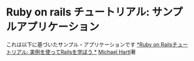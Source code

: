 # Ruby on rails チュートリアル: サンプルアプリケーション

これは以下に基づいたサンプル・アプリケーションです
[*Ruby on Railsチュートリアル:
実例を使ってRailsを学ぼう *](http://railstutorial.jp/)
[Michael Hartl](http://www.michaelhartl.com)著

